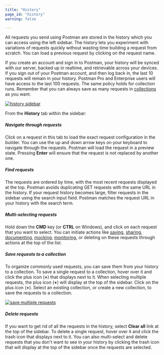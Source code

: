 ```yaml
---
title: "History"
page_id: "history"
warning: false

---
```



All requests you send using Postman are stored in the history which you can access using the left sidebar. The history lets you experiment with variations of requests quickly without wasting time building a request from scratch. You can load a previous request by clicking on the request name.

If you create an account and sign in to Postman, your history will be synced with our server, backed up in realtime, and retrievable across your devices. If you sign out of your Postman account, and then log back in, the last 10 requests will remain in your history. Postman Pro and Enterprise users will have access to the last 100 requests.  The same policy holds for collection runs. Remember that you can always save as many requests in [collections](https://learning.postman.com/docs/postman/collections/creating_collections/) as you want.

[![history sidebar](https://assets.postman.com/postman-docs/WS-history.png)](https://assets.postman.com/postman-docs/WS-history.png)

From the **History** tab within the sidebar:

##### **Navigate through requests**

Click on a request in this tab to load the exact request configuration in the builder. You can use the up and down arrow keys on your keyboard to navigate through the requests. Postman will load the request in a preview state. Pressing **Enter** will ensure that the request is not replaced by another one.

##### **Find requests**

The requests are ordered by time, with the most recent requests displayed at the top. Postman avoids duplicating GET requests with the same URL in the history. If your request history becomes large, filter requests in the sidebar using the search input field. Postman matches the request URL in your history with the search term.

##### **Multi-selecting requests**

Hold down the **CMD** key (or **CTRL** on Windows), and click on each request that you want to select. You can initiate actions like [saving](https://learning.postman.com/docs/postman/collections/creating_collections/), [sharing](https://learning.postman.com/docs/postman/collections/sharing_collections/), [documenting](https://learning.postman.com/docs/postman/api_documentation/intro_to_api_documentation), [mocking](https://learning.postman.com/docs/postman/mock_servers/intro_to_mock_servers/), [monitoring](https://learning.postman.com/docs/postman/monitors/intro_monitors/), or deleting on these requests through actions at the top of the list.

##### **Save requests to a collection**

To organize commonly used requests, you can save them from your history to a collection. To save a single request to a collection, hover over it and click the plus icon (**+**) that displays next to it. When selecting multiple requests, the plus icon (**+**) will display at the top of the sidebar. Click on the plus icon (**+**). Select an existing collection, or create a new collection, to save the requests to a collection.

[![save multiple requests](https://assets.postman.com/postman-docs/saveMultipleRequests.png)](https://assets.postman.com/postman-docs/saveMultipleRequests.png)

##### **Delete requests**

If you want to get rid of all the requests in the history, select **Clear all** link at the top of the sidebar. To delete a single request, hover over it and click the trash icon that displays next to it. You can also multi-select and delete requests that you don't want to see in your history by clicking the trash icon that will display at the top of the sidebar once the requests are selected. 
